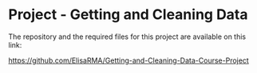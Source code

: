 # Project - Getting and Cleaning Data

The repository and the required files for this project are available on
this link:

<https://github.com/ElisaRMA/Getting-and-Cleaning-Data-Course-Project>
